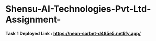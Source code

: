 # Shensu-AI-Technologies-Pvt-Ltd-Assignment-

__Task 1 Deployed Link : https://neon-sorbet-d485e5.netlify.app/__
